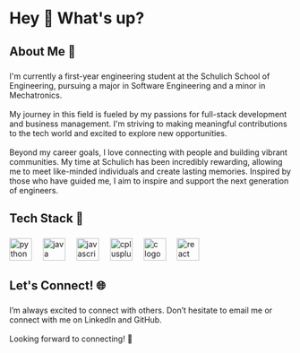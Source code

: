 <h1 align="left">Hey 👋 What's up?</h1>

###

<h2 align="left">About Me 🌟</h2>

###

<p align="left">I'm currently a first-year engineering student at the Schulich School of Engineering, pursuing a major in Software Engineering and a minor in Mechatronics.<br><br>My journey in this field is fueled by my passions for full-stack development and business management. I'm striving to making meaningful contributions to the tech world and excited to explore new opportunities.<br><br>Beyond my career goals, I love connecting with people and building vibrant communities. My time at Schulich has been incredibly rewarding, allowing me to meet like-minded individuals and create lasting memories. Inspired by those who have guided me, I aim to inspire and support the next generation of engineers.</p>

###

<h2 align="left">Tech Stack 🔧</h2>

###

<div align="left">
  <img src="https://cdn.jsdelivr.net/gh/devicons/devicon/icons/python/python-original.svg" height="40" alt="python logo"  />
  <img width="12" />
  <img src="https://cdn.jsdelivr.net/gh/devicons/devicon/icons/java/java-original.svg" height="40" alt="java logo"  />
  <img width="12" />
  <img src="https://cdn.jsdelivr.net/gh/devicons/devicon/icons/javascript/javascript-original.svg" height="40" alt="javascript logo"  />
  <img width="12" />
  <img src="https://cdn.jsdelivr.net/gh/devicons/devicon/icons/cplusplus/cplusplus-original.svg" height="40" alt="cplusplus logo"  />
  <img width="12" />
  <img src="https://cdn.jsdelivr.net/gh/devicons/devicon/icons/c/c-original.svg" height="40" alt="c logo"  />
  <img width="12" />
  <img src="https://cdn.jsdelivr.net/gh/devicons/devicon/icons/react/react-original.svg" height="40" alt="react logo"  />
</div>

###

<h2 align="left">Let's Connect! 🌐</h2>

###

<p align="left">I’m always excited to connect with others. Don’t hesitate to email me or connect with me on LinkedIn and GitHub.<br><br>Looking forward to connecting! 🚀</p>

###
